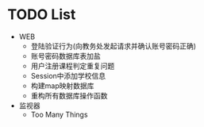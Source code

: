 TODO List
====================
- WEB
    - 登陆验证行为(向教务处发起请求并确认账号密码正确)
    - 账号密码数据库表加盐
    - 用户注册课程判定重复问题
    - Session中添加学校信息
    - 构建map映射数据库
    - 重构所有数据库操作函数
- 监视器
    - Too Many Things

